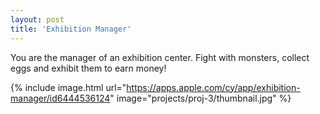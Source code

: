 ```yaml
---
layout: post
title: 'Exhibition Manager'
---
```

You are the manager of an exhibition center. Fight with monsters, collect eggs and exhibit them to earn money!

{% include image.html url="https://apps.apple.com/cy/app/exhibition-manager/id6444536124" image="projects/proj-3/thumbnail.jpg" %}